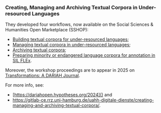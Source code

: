 ### Creating, Managing and Archiving Textual Corpora in Under-resourced Languages

They developed four workflows, now available on the Social Sciences & Humanities Open Marketplace (SSHOP):

- [Building textual corpora for under-resourced languages](https://marketplace.sshopencloud.eu/workflow/67KJnp);
- [Managing textual corpora in under-resourced languages](https://marketplace.sshopencloud.eu/workflow/fbXfuH);
- [Archiving textual corpora](https://marketplace.sshopencloud.eu/workflow/gDzIoY); 
- [Preparing minority or endangered language corpora for annotation in SIL FLEx](https://marketplace.sshopencloud.eu/workflow/MRkIZE).

Moreover, the workshop proceedings are to appear in 2025 on [Transformations: A DARIAH Journal](https://transformations.episciences.org/).

For more info, see:
- [https://dariahopen.hypotheses.org/2024]() and
- https://gitlab-ce.rrz.uni-hamburg.de/uahh-digitale-dienste/creating-managing-and-archiving-textual-corpora/. 
